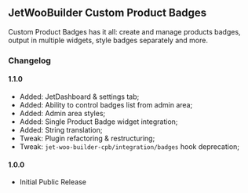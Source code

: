## JetWooBuilder Custom Product Badges

Custom Product Badges has it all: create and manage products badges, output in multiple widgets, style badges separately and more.

### Changelog

#### 1.1.0
- Added: JetDashboard & settings tab;
- Added: Ability to control badges list from admin area;
- Added: Admin area styles;
- Added: Single Product Badge widget integration;
- Added: String translation;
- Tweak: Plugin refactoring & restructuring;
- Tweak: `jet-woo-builder-cpb/integration/badges` hook deprecation;

#### 1.0.0
- Initial Public Release

